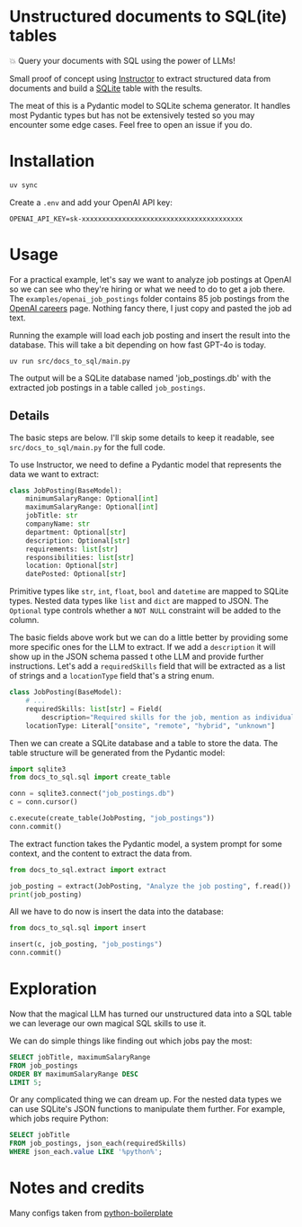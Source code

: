 # Unstructured documents to SQL(ite) tables

💥 Query your documents with SQL using the power of LLMs!

Small proof of concept using [Instructor](https://python.useinstructor.com/) to extract structured data
from documents and build a [SQLite](https://www.sqlite.org/) table with the
results.

The meat of this is a Pydantic model to SQLite schema generator. It handles most
Pydantic types but has not be extensively tested so you may encounter some edge
cases. Feel free to open an issue if you do.

# Installation

```bash
uv sync
```

Create a `.env` and add your OpenAI API key:

```
OPENAI_API_KEY=sk-xxxxxxxxxxxxxxxxxxxxxxxxxxxxxxxxxxxxxxxx
```

# Usage

For a practical example, let's say we want to analyze job postings at OpenAI so we can see who they're hiring or what we need to do to get a job there. The `examples/openai_job_postings` folder contains 85 job postings from the [OpenAI careers](https://openai.com/careers/search/) page. Nothing fancy there, I just copy and pasted the job ad text.

Running the example will load each job posting and insert the result into the database. This will take a bit depending on how fast GPT-4o is today.

```shell
uv run src/docs_to_sql/main.py
```

The output will be a SQLite database named 'job_postings.db' with the extracted job postings in a table called `job_postings`.

## Details

The basic steps are below. I'll skip some details to keep it readable, see `src/docs_to_sql/main.py` for the full code.

To use Instructor, we need to define a Pydantic model that represents the data we want to extract:

```python
class JobPosting(BaseModel):
    minimumSalaryRange: Optional[int]
    maximumSalaryRange: Optional[int]
    jobTitle: str
    companyName: str
    department: Optional[str]
    description: Optional[str]
    requirements: list[str]
    responsibilities: list[str]
    location: Optional[str]
    datePosted: Optional[str]
```

Primitive types like `str`, `int`, `float`, `bool` and `datetime` are mapped to SQLite types. Nested data types like `list` and `dict` are mapped to JSON. The `Optional` type controls whether a `NOT NULL` constraint will be added to the column.

The basic fields above work but we can do a little better by providing some more specific ones for the LLM to extract. If we add a `description` it will show up in the JSON schema passed t othe LLM and provide further instructions. Let's add a `requiredSkills` field that will be extracted as a list of strings and a `locationType` field that's a string enum.

```python
class JobPosting(BaseModel):
    # ...
    requiredSkills: list[str] = Field(
        description="Required skills for the job, mention as individual technologies, tools, languages, skills needed")
    locationType: Literal["onsite", "remote", "hybrid", "unknown"]
```

Then we can create a SQLite database and a table to store the data. The table structure will be generated from the Pydantic model:

```python
import sqlite3
from docs_to_sql.sql import create_table

conn = sqlite3.connect("job_postings.db")
c = conn.cursor()

c.execute(create_table(JobPosting, "job_postings"))
conn.commit()
```

The extract function takes the Pydantic model, a system prompt for some context, and the content to extract the data from.

```python
from docs_to_sql.extract import extract

job_posting = extract(JobPosting, "Analyze the job posting", f.read())
print(job_posting)
```

All we have to do now is insert the data into the database:

```python
from docs_to_sql.sql import insert

insert(c, job_posting, "job_postings")
conn.commit()
```

# Exploration

Now that the magical LLM has turned our unstructured data into a SQL table we can leverage our own magical SQL skills to use it.

We can do simple things like finding out which jobs pay the most:

```sql
SELECT jobTitle, maximumSalaryRange
FROM job_postings
ORDER BY maximumSalaryRange DESC
LIMIT 5;
```

Or any complicated thing we can dream up. For the nested data types we can use SQLite's JSON functions to manipulate them further. For example, which jobs require Python:

```sql
SELECT jobTitle
FROM job_postings, json_each(requiredSkills)
WHERE json_each.value LIKE '%python%';
```

# Notes and credits

Many configs taken from
[python-boilerplate](https://github.com/smarlhens/python-boilerplate)
